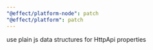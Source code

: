 ```yaml
---
"@effect/platform-node": patch
"@effect/platform": patch
---
```


use plain js data structures for HttpApi properties
